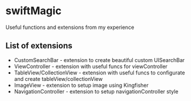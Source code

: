 # swiftMagic
Useful functions and extensions from my experience

## List of extensions
* CustomSearchBar - extension to create beautiful custom UISearchBar
* ViewController - extension with useful funcs for viewController
* TableView/CollectionView - extension with useful funcs to configurate and create tableView/collectionView
* ImageView - extension to setup image using Kingfisher
* NavigationController - extension to setup navigationController style
